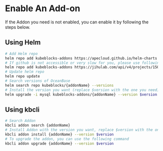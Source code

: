 
# Enable An Add-on

If the Addon you need is not enabled, you can enable it by following the steps below.

## Using Helm

```bash
# Add Helm repo
helm repo add kubeblocks-addons https://apecloud.github.io/helm-charts
# If github is not accessible or very slow for you, please use following repo instead
helm repo add kubeblocks-addons https://jihulab.com/api/v4/projects/150246/packages/helm/stable
# Update helm repo
helm repo update
# Search versions of OceanBase
helm search repo kubeblocks/{addonName} --versions
# Install the version you want (replace $version with the one you need)
helm upgrade -i mysql kubeblocks-addons/{addonName} --version $version -n kb-system
```

## Using kbcli

```bash
# Search Addon
kbcli addon search {addonName}
# Install Addon with the version you want, replace $version with the one you need
kbcli addon install {addonName} --version $version
# To upgrade the addon, you can use the following command
kbcli addon upgrade {addonName} --version $version
```